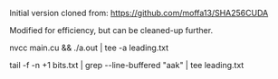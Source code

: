 Initial version cloned from:
https://github.com/moffa13/SHA256CUDA

Modified for efficiency, but can be cleaned-up further.

nvcc main.cu && ./a.out | tee -a leading.txt

tail -f -n +1 bits.txt | grep --line-buffered "aak" | tee leading.txt
